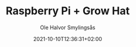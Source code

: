 ---
author: "Ole Halvor Smylingsås"
description: ""
pageresources: []
categories: []
tags: ["raspberrypi", "ssh", "growhat"]     
slug: ""
title: "Raspberry Pi + Grow Hat"
date: 2021-10-10T12:36:31+02:00
draft: false
featuretext: ""
featureimg: ""
comments: false
---